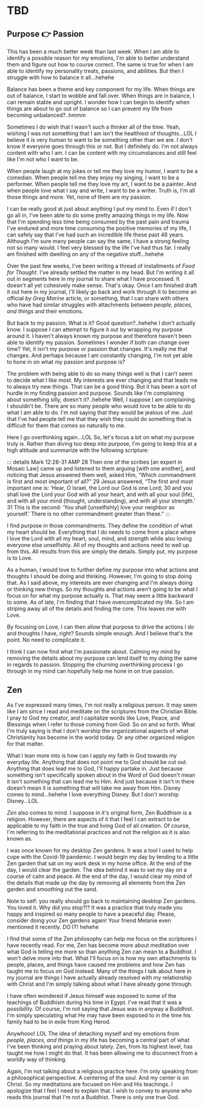 # TBD

## Purpose :point_right: Passion

This has been a much better week than last week. When I am able to identify a possible reason for my emotions, I'm able to better understand them and figure out how to course correct. The same is true for when I am able to identify my personality treats, passions, and abilities. But then I struggle with how to balance it all...hehehe

Balance has been a theme and key component for my life. When things are out of balance, I start to wobble and fall over. When things are in balance, I can remain stable and upright. I wonder how I can begin to identify when things are about to go out of balance so I can prevent my life from becoming unbalanced?..hmmm

Sometimes I do wish that I wasn't such a thinker all of the time. Yeah, wishing I was not something that I am isn't the healthiest of thoughts...LOL I believe it is very human to want to be something other than we are. I don't know if everyone goes through this or not. But I definitely do. I'm not always content with who I am. I can be content with my circumstances and still feel like I'm not who I want to be.

When people laugh at my jokes or tell me they love my humor, I want to be a comedian. When people tell me they enjoy my singing, I want to be a performer. When people tell me they love my art, I want to be a painter. And when people love what I say and write, I want to be a writer. Truth is, I'm all those things and more. Yet, none of them are my passion.

I can be really good at just about anything I put my mind to. Even if I don't go all in, I've been able to do some pretty amazing things in my life. Now that I'm spending less time being consumed by the past pain and trauma I've endured and more time consuming the positive memories of my life, I can safely say that I've had such an incredible life these past 46 years. Although I'm sure many people can say the same, I have a strong feeling not so many would. I feel very blessed by the life I've had thus far. I really am finished with dwelling on any of the negative stuff...hehehe

Over the past few weeks, I've been writing a thread of installments of *Food for Thought*. I've already settled the matter in my head. But I'm writing it all out in segments here in my journal to share what I have processed. It doesn't all yet cohesively make sense. That's okay. Once I am finished draft it out here in my journal, I'll likely go back and work through it to become an official *by Greg Marine* article, or something, that I can share with others who have had similar struggles with attachments between *people, places, and things* and their emotions.

But back to my passion. What is it? Good question?..hehehe I don't actually know. I suppose I can attempt to figure it out by wrapping my purpose around it. I haven't always known my purpose and therefore haven't been able to identify my passion. Sometimes I wonder if both can change over time? Yet, it isn't my purpose or passion that changes. It's really me that changes. And perhaps because I am constantly changing, I'm not yet able to hone in on what my passion and purpose is?

The problem with being able to do so many things well is that I can't seem to decide what I like most. My interests are ever changing and that leads me to always try new things. That can be a good thing. But it has been a sort of hurdle in my finding passion and purpose. Sounds like I'm complaining about something silly, doesn't it?..hehehe Well, I suppose I am complaining. I shouldn't be. There are so many people who would love to be able to do what I am able to do. I'm not saying that they would be jealous of me. Just that I've had people tell me that they wish they could do something that is difficult for them that comes so naturally to me.

Here I go overthinking again...LOL So, let's focus a bit on what my purpose truly is. Rather than diving too deep into purpose, I'm going to keep this at a high altitude and summarize with the following scripture:

::: details Mark 12:28-31 AMP
28 Then one of the scribes [an expert in Mosaic Law] came up and listened to them arguing [with one another], and noticing that Jesus answered them well, asked Him, “Which commandment is first and most important of all?” 29 Jesus answered, “The first and most important one is: ‘Hear, O Israel, the Lord our God is one Lord; 30 and you shall love the Lord your God with all your heart, and with all your soul (life), and with all your mind (thought, understanding), and with all your strength.’ 31 This is the second: ‘You shall [unselfishly] love your neighbor as yourself.’ There is no other commandment greater than these."
:::

I find purpose in those commandments. They define the condition of what my heart should be. Everything that I do needs to come from a place where I love the Lord with all my heart, soul, mind, and strength while also loving everyone else unselfishly. All of my thoughts and actions need to well up from this. All results from this are simply the details. Simply put, my purpose is to Love.

As a human, I would love to further define my purpose into what actions and thoughts I should be doing and thinking. However, I'm going to stop doing that. As I said above, my interests are ever changing and I'm always doing or thinking new things. So my thoughts and actions aren't going to be what I focus on for what my purpose actually is. That may seem a little backward to some. As of late, I'm finding that I have overcomplicated my life. So I am striping away all of the details and finding the core. This leaves me with Love.

By focusing on Love, I can then allow that purpose to drive the actions I do and thoughts I have, right? Sounds simple enough. And I believe that's the point. No need to complicate it.

I think I can now find what I'm passionate about. Calming my mind by removing the details about my purpose can lend itself to my doing the same in regards to passion. Stopping the churning overthinking process I go through in my mind can hopefully help me hone in on true passion.

## Zen

As I've expressed many times, I'm not really a religious person. It may seem like I am since I read and meditate on the scriptures from the Christian Bible. I pray to God my creator, and I capitalize words like Love, Peace, and Blessings when I refer to those coming from God. So on and so forth. What I'm truly saying is that I don't worship the organizational aspects of what Christianity has become in the world today. Or any other organized religion for that matter.

What I lean more into is how can I apply my faith in God towards my everyday life. Anything that does not point me to God should be cut out. Anything that does lead me to God, I'll happy partake in. Just because something isn't specifically spoken about in the Word of God doesn't mean it isn't something that can lead me to Him. And just because it isn't in there doesn't mean it is something that will take me away from Him. Disney comes to mind...hehehe I love everything Disney. But I don't worship Disney...LOL

*Zen* also comes to mind. I suppose in it's original form, Zen Buddhism is a religion. However, there are aspects of it that I feel I can extract to be applicable to my faith in the true and living God of all creation. Of course, I'm referring to the meditational practices and not the religion as it is also known as.

I was once known for my desktop Zen gardens. It was a tool I used to help cope with the Covid-19 pandemic. I would begin my day by tending to a little Zen garden that sat on my work desk in my home office. At the end of the day, I would clear the garden. The idea behind it was to set my day on a course of calm and peace. At the end of the day, I would clear my mind of the details that made up the day by removing all elements from the Zen garden and smoothing out the sand.

Note to self: you really should go back to maintaining desktop Zen gardens. You loved it. Why did you stop?!? It was a practice that truly made you happy and inspired so many people to have a peaceful day. Please, consider doing your Zen gardens again! Your friend Melanie even mentioned it recently. DO IT! hehehe

I find that some of the Zen philosophy can help me focus on the scriptures I have recently read. For me, Zen has become more about meditation over what God is telling me more so than anything Zen can mean to a Buddhist. I won't delve more into that. What I'll focus on is how my own attachments to people, places, and things have caused me problems and how Zen has taught me to focus on God instead. Many of the things I talk about here in my journal are things I have actually already resolved with my relationship with Christ and I'm simply talking about what I have already gone through.

I have often wondered if Jesus himself was exposed to some of the teachings of Buddhism during his time in Egypt. I've read that it was a possibility. Of course, I'm not saying that Jesus was in anyway a Buddhist. I'm simply speculating what He may have been exposed to in the time his family had to be in exile from King Herod.

Anywhooo! LOL The idea of detaching myself and my emotions from *people, places, and things* in my life has becoming a central part of what I've been thinking and praying about lately. Zen, from its highest level, has taught me how I might do that. It has been allowing me to disconnect from a worldly way of thinking.

Again, I'm not talking about a religious practice here. I'm only speaking from a philosophical perspective. A centering of the soul. And my center is on Christ. So my meditations are focused on Him and His teachings. I apologize that I feel I need to explain that. I wish to convey to anyone who reads this journal that I'm not a Buddhist. There is only one true God.